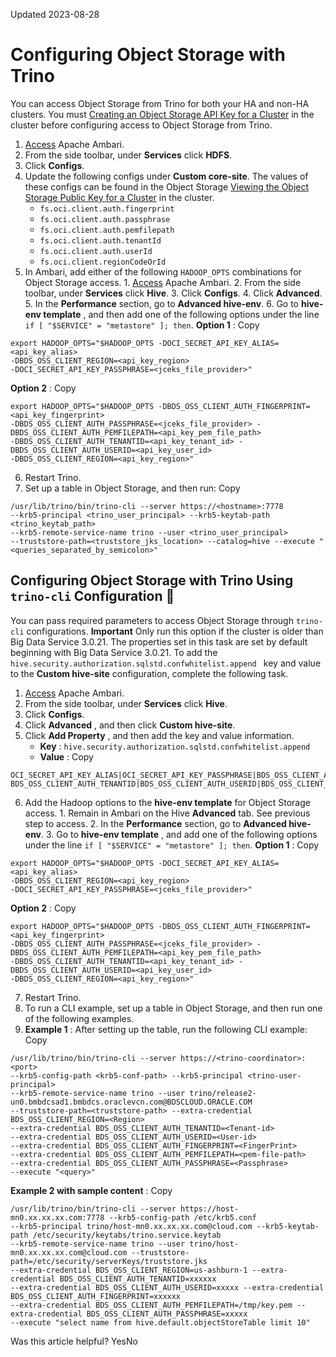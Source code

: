 Updated 2023-08-28
# Configuring Object Storage with Trino
You can access Object Storage from Trino for both your HA and non-HA clusters.
You must [Creating an Object Storage API Key for a Cluster](https://docs.oracle.com/en-us/iaas/Content/bigdata/integrated-services-os-create.htm#os-create-key "Create an API key to connect a Big Data Service cluster to Object Storage.") in the cluster before configuring access to Object Storage from Trino.
  1. [Access](https://docs.oracle.com/en-us/iaas/Content/bigdata/hadoop-odh-open.htm#cluster-ambari) Apache Ambari.
  2. From the side toolbar, under **Services** click **HDFS**.
  3. Click **Configs**.
  4. Update the following configs under **Custom core-site**. The values of these configs can be found in the Object Storage [Viewing the Object Storage Public Key for a Cluster](https://docs.oracle.com/en-us/iaas/Content/bigdata/integrated-services-os-view-config.htm#os-config "View and copy the public key of the Object Storage API key file that a Big Data Service cluster uses to connect to Object Storage.") in the cluster.
     * `fs.oci.client.auth.fingerprint`
     * `fs.oci.client.auth.passphrase`
     * `fs.oci.client.auth.pemfilepath`
     * `fs.oci.client.auth.tenantId`
     * `fs.oci.client.auth.userId`
     * `fs.oci.client.regionCodeOrId`
  5. In Ambari, add either of the following `HADOOP_OPTS` combinations for Object Storage access.
    1. [Access](https://docs.oracle.com/en-us/iaas/Content/bigdata/hadoop-odh-open.htm#cluster-ambari) Apache Ambari.
    2. From the side toolbar, under **Services** click **Hive**.
    3. Click **Configs**.
    4. Click **Advanced**.
    5. In the **Performance** section, go to **Advanced hive-env**.
    6. Go to **hive-env template** , and then add one of the following options under the line `if [ "$SERVICE" = "metastore" ]; then`.
**Option 1** :
Copy
```
export HADOOP_OPTS="$HADOOP_OPTS -DOCI_SECRET_API_KEY_ALIAS=<api_key_alias> 
-DBDS_OSS_CLIENT_REGION=<api_key_region> 
-DOCI_SECRET_API_KEY_PASSPHRASE=<jceks_file_provider>"
```

**Option 2** :
Copy
```
export HADOOP_OPTS="$HADOOP_OPTS -DBDS_OSS_CLIENT_AUTH_FINGERPRINT=<api_key_fingerprint> 
-DBDS_OSS_CLIENT_AUTH_PASSPHRASE=<jceks_file_provider> -DBDS_OSS_CLIENT_AUTH_PEMFILEPATH=<api_key_pem_file_path> 
-DBDS_OSS_CLIENT_AUTH_TENANTID=<api_key_tenant_id> -DBDS_OSS_CLIENT_AUTH_USERID=<api_key_user_id> 
-DBDS_OSS_CLIENT_REGION=<api_key_region>"
```

  6. Restart Trino.
  7. Set up a table in Object Storage, and then run:
Copy
```
/usr/lib/trino/bin/trino-cli --server https://<hostname>:7778 
--krb5-principal <trino_user_principal> --krb5-keytab-path <trino_keytab_path> 
--krb5-remote-service-name trino --user <trino_user_principal> 
--truststore-path=<truststore_jks_location> --catalog=hive --execute "<queries_separated_by_semicolon>"

```



## Configuring Object Storage with Trino Using `trino-cli` Configuration 🔗 
You can pass required parameters to access Object Storage through `trino-cli` configurations.
**Important** Only run this option if the cluster is older than Big Data Service 3.0.21. The properties set in this task are set by default beginning with Big Data Service 3.0.21.
To add the `hive.security.authorization.sqlstd.confwhitelist.append ` key and value to the **Custom hive-site** configuration, complete the following task. 
  1. [Access](https://docs.oracle.com/en-us/iaas/Content/bigdata/hadoop-odh-open.htm#cluster-ambari) Apache Ambari.
  2. From the side toolbar, under **Services** click **Hive**.
  3. Click **Configs**.
  4. Click **Advanced** , and then click **Custom hive-site**.
  5. Click **Add Property** , and then add the key and value information.
     * **Key** : `hive.security.authorization.sqlstd.confwhitelist.append `
     * **Value** : 
Copy
```
OCI_SECRET_API_KEY_ALIAS|OCI_SECRET_API_KEY_PASSPHRASE|BDS_OSS_CLIENT_AUTH_PEMFILEPATH|BDS_OSS_CLIENT_REGION|
BDS_OSS_CLIENT_AUTH_TENANTID|BDS_OSS_CLIENT_AUTH_USERID|BDS_OSS_CLIENT_AUTH_FINGERPRINT|BDS_OSS_CLIENT_AUTH_PASSPHRASE

```

  6. Add the Hadoop options to the **hive-env template** for Object Storage access.
    1. Remain in Ambari on the Hive **Advanced** tab. See previous step to access.
    2. In the **Performance** section, go to **Advanced hive-env**.
    3. Go to **hive-env template** , and add one of the following options under the line `if [ "$SERVICE" = "metastore" ]; then`.
**Option 1** :
Copy
```
export HADOOP_OPTS="$HADOOP_OPTS -DOCI_SECRET_API_KEY_ALIAS=<api_key_alias> 
-DBDS_OSS_CLIENT_REGION=<api_key_region> 
-DOCI_SECRET_API_KEY_PASSPHRASE=<jceks_file_provider>"
```

**Option 2** :
Copy
```
export HADOOP_OPTS="$HADOOP_OPTS -DBDS_OSS_CLIENT_AUTH_FINGERPRINT=<api_key_fingerprint> 
-DBDS_OSS_CLIENT_AUTH_PASSPHRASE=<jceks_file_provider> -DBDS_OSS_CLIENT_AUTH_PEMFILEPATH=<api_key_pem_file_path> 
-DBDS_OSS_CLIENT_AUTH_TENANTID=<api_key_tenant_id> -DBDS_OSS_CLIENT_AUTH_USERID=<api_key_user_id>
-DBDS_OSS_CLIENT_REGION=<api_key_region>"
```

  7. Restart Trino.
  8. To run a CLI example, set up a table in Object Storage, and then run one of the following examples.
  9. **Example 1** : After setting up the table, run the following CLI example:
Copy
```
/usr/lib/trino/bin/trino-cli --server https://<trino-coordinator>:<port> 
--krb5-config-path <krb5-conf-path> --krb5-principal <trino-user-principal> 
--krb5-remote-service-name trino --user trino/release2-un0.bmbdcsad1.bmbdcs.oraclevcn.com@BDSCLOUD.ORACLE.COM 
--truststore-path=<truststore-path> --extra-credential BDS_OSS_CLIENT_REGION=<Region> 
--extra-credential BDS_OSS_CLIENT_AUTH_TENANTID=<Tenant-id> 
--extra-credential BDS_OSS_CLIENT_AUTH_USERID=<User-id> 
--extra-credential BDS_OSS_CLIENT_AUTH_FINGERPRINT=<FingerPrint> 
--extra-credential BDS_OSS_CLIENT_AUTH_PEMFILEPATH=<pem-file-path> 
--extra-credential BDS_OSS_CLIENT_AUTH_PASSPHRASE=<Passphrase> 
--execute "<query>"

```

**Example 2 with sample content** :
Copy
```
/usr/lib/trino/bin/trino-cli --server https://host-mn0.xx.xx.xx.com:7778 --krb5-config-path /etc/krb5.conf 
--krb5-principal trino/host-mn0.xx.xx.xx.com@cloud.com --krb5-keytab-path /etc/security/keytabs/trino.service.keytab 
--krb5-remote-service-name trino --user trino/host-mn0.xx.xx.xx.com@cloud.com --truststore-path=/etc/security/serverKeys/truststore.jks 
--extra-credential BDS_OSS_CLIENT_REGION=us-ashburn-1 --extra-credential BDS_OSS_CLIENT_AUTH_TENANTID=xxxxxx 
--extra-credential BDS_OSS_CLIENT_AUTH_USERID=xxxxx --extra-credential BDS_OSS_CLIENT_AUTH_FINGERPRINT=xxxxxx 
--extra-credential BDS_OSS_CLIENT_AUTH_PEMFILEPATH=/tmp/key.pem --extra-credential BDS_OSS_CLIENT_AUTH_PASSPHRASE=xxxxx 
--execute "select name from hive.default.objectStoreTable limit 10"

```



Was this article helpful?
YesNo

